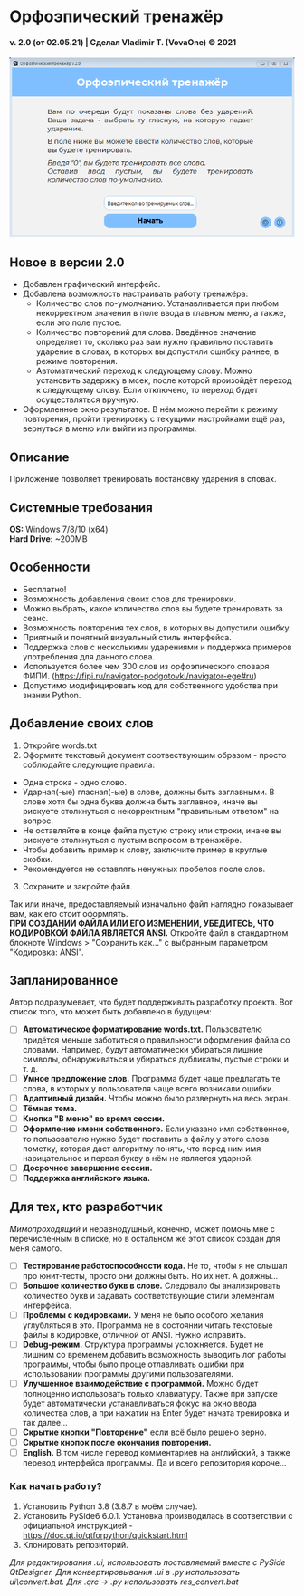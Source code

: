 # Орфоэпический тренажёр
#### v. 2.0 (от 02.05.21)  |  Сделал Vladimir T. (VovaOne) © 2021

![GIF-Demo](demonstration/orthoepic-trainer-2-0-0.gif)

## Новое в версии 2.0
- Добавлен графический интерфейс.
- Добавлена возможность настраивать работу тренажёра:
	- Количество слов по-умолчанию. Устанавливается при любом некорректном значении в поле ввода в главном меню, а также, если это поле пустое.
	- Количество повторений для слова. Введённое значение определяет то, сколько раз вам нужно правильно поставить ударение в словах, в которых вы допустили ошибку раннее, в режиме повторения.
	- Автоматический переход к следующему слову. Можно установить задержку в мсек, после которой произойдёт переход к следующему слову. Если отключено, то переход будет осуществляться вручную.
- Оформленное окно результатов. В нём можно перейти к режиму повторения, пройти тренировку с текущими настройками ещё раз, вернуться в меню или выйти из программы.

## Описание
Приложение позволяет тренировать постановку ударения в словах.

## Системные требования
**OS:** Windows 7/8/10 (x64)  
**Hard Drive:** ~200MB

## Особенности
- Бесплатно!
- Возможность добавления своих слов для тренировки.
- Можно выбрать, какое количество слов вы будете тренировать за сеанс.
- Возможность повторения тех слов, в которых вы допустили ошибку.
- Приятный и понятный визуальный стиль интерфейса.
- Поддержка слов с несколькими ударениями и поддержка примеров употребления для данного слова.
- Используется более чем 300 слов из орфоэпического словаря ФИПИ.
(https://fipi.ru/navigator-podgotovki/navigator-ege#ru)
- Допустимо модифицировать код для собственного удобства при знании Python.

## Добавление своих слов
1. Откройте words.txt
2. Оформите текстовый документ соотвествующим образом - просто соблюдайте следующие правила:
  - Одна строка - одно слово.
  - Ударная(-ые) гласная(-ые) в слове, должны быть заглавными. В слове хотя бы одна буква должна быть заглавное, иначе вы рискуете столкнуться с некорректным "правильным ответом" на вопрос.
  - Не оставляйте в конце файла пустую строку или строки, иначе вы рискуете столкнуться с пустым вопросом в тренажёре.
  - Чтобы добавить пример к слову, заключите пример в круглые скобки.
  - Рекомендуется не оставлять ненужных пробелов после слов.
3. Сохраните и закройте файл.

Так или иначе, предоставляемый изначально файл наглядно показывает вам, как его стоит оформлять.  
**ПРИ СОЗДАНИИ ФАЙЛА ИЛИ ЕГО ИЗМЕНЕНИИ, УБЕДИТЕСЬ, ЧТО КОДИРОВКОЙ ФАЙЛА ЯВЛЯЕТСЯ ANSI.** Откройте файл в стандартном блокноте Windows > "Сохранить как..." с выбранным параметром "Кодировка: ANSI".

## Запланированное
Автор подразумевает, что будет поддерживать разработку проекта. Вот список того, что может быть добавлено в будущем:
- [ ] **Автоматическое форматирование words.txt.** Пользователю придётся меньше заботиться о правильности оформления файла со словами. Например, будут автоматически убираться лишние символы, обнаруживаться и убираться дубликаты, пустые строки и т. д.
- [ ] **Умное предложение слов.** Программа будет чаще предлагать те слова, в которых у пользователя чаще всего возникали ошибки.
- [ ] **Адаптивный дизайн.** Чтобы можно было развернуть на весь экран.
- [ ] **Тёмная тема.**
- [ ] **Кнопка "В меню" во время сессии.**
- [ ] **Оформление имени собственного.** Если указано имя собственное, то пользователю нужно будет поставить в файлу у этого слова пометку, которая даст алгоритму понять, что перед ним имя нарицательное и первая букву в нём не является ударной.
- [ ] **Досрочное завершение сессии.**
- [ ] **Поддержка английского языка.**

## Для тех, кто разработчик
*Мимопроходящий* и неравнодушный, конечно, может помочь мне с перечисленным в списке, но в остальном же этот список создан для меня самого.

- [ ] **Тестирование работоспособности кода.** Не то, чтобы я не слышал про юнит-тесты, просто они должны быть. Но их нет. А должны...
- [ ] **Большое количество букв в слове.** Следовало бы анализировать количество букв и задавать соответствующие стили элементам интерфейса.
- [ ] **Проблемы с кодировками.** У меня не было особого желания углубляться в это. Программа не в состоянии читать текстовые файлы в кодировке, отличной от ANSI. Нужно исправить.
- [ ] **Debug-режим.** Структура программы усложняется. Будет не лишним со временем добавить возможность выводить лог работы программы, чтобы было проще отлавливать ошибки при использовании программы другими пользователями.
- [ ] **Улучшенное взаимодействие с программой.** Можно будет полноценно использовать только клавиатуру. Также при запуске будет автоматически устанавливаться фокус на окно ввода количества слов, а при нажатии на Enter будет начата тренировка и так далее...
- [ ] **Скрытие кнопки "Повторение"** если всё было решено верно.
- [ ] **Скрытие кнопок после окончания повторения.**
- [ ] **English.** В том числе перевод комментариев на английский, а также перевод интерфейса программы. Да и всего репозитория короче...

### Как начать работу?
1. Установить Python 3.8 (3.8.7 в моём случае).
2. Установить PySide6 6.0.1. Установка производилась в соответствии с официальной инструкцией - https://doc.qt.io/qtforpython/quickstart.html
3. Клонировать репозиторий.

*Для редактирования .ui, использовать поставляемый вместе с PySide QtDesigner. Для конвертировывания .ui в .py использовать ui\convert.bat. Для .qrc -> .py использовать res_convert.bat*
